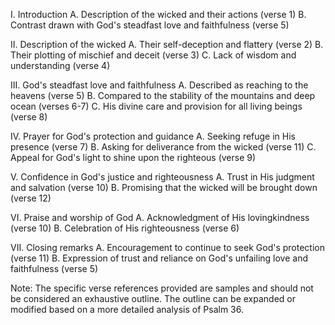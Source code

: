 I. Introduction
  A. Description of the wicked and their actions (verse 1)
  B. Contrast drawn with God's steadfast love and faithfulness (verse 5)

II. Description of the wicked
  A. Their self-deception and flattery (verse 2)
  B. Their plotting of mischief and deceit (verse 3)
  C. Lack of wisdom and understanding (verse 4)

III. God's steadfast love and faithfulness
  A. Described as reaching to the heavens (verse 5)
  B. Compared to the stability of the mountains and deep ocean (verses 6-7)
  C. His divine care and provision for all living beings (verse 8)

IV. Prayer for God's protection and guidance
  A. Seeking refuge in His presence (verse 7)
  B. Asking for deliverance from the wicked (verse 11)
  C. Appeal for God's light to shine upon the righteous (verse 9)

V. Confidence in God's justice and righteousness
  A. Trust in His judgment and salvation (verse 10)
  B. Promising that the wicked will be brought down (verse 12)

VI. Praise and worship of God
  A. Acknowledgment of His lovingkindness (verse 10)
  B. Celebration of His righteousness (verse 6)

VII. Closing remarks
  A. Encouragement to continue to seek God's protection (verse 11)
  B. Expression of trust and reliance on God's unfailing love and faithfulness (verse 5)

Note: The specific verse references provided are samples and should not be considered an exhaustive outline. The outline can be expanded or modified based on a more detailed analysis of Psalm 36.